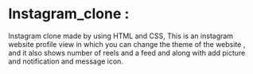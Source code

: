 # Instagram_clone :
Instagram clone made by using HTML and CSS,
This is  an instagram website profile view in which you can change the theme of the website , and it also shows number of reels and a feed and along with add picture and
notification and message icon.
